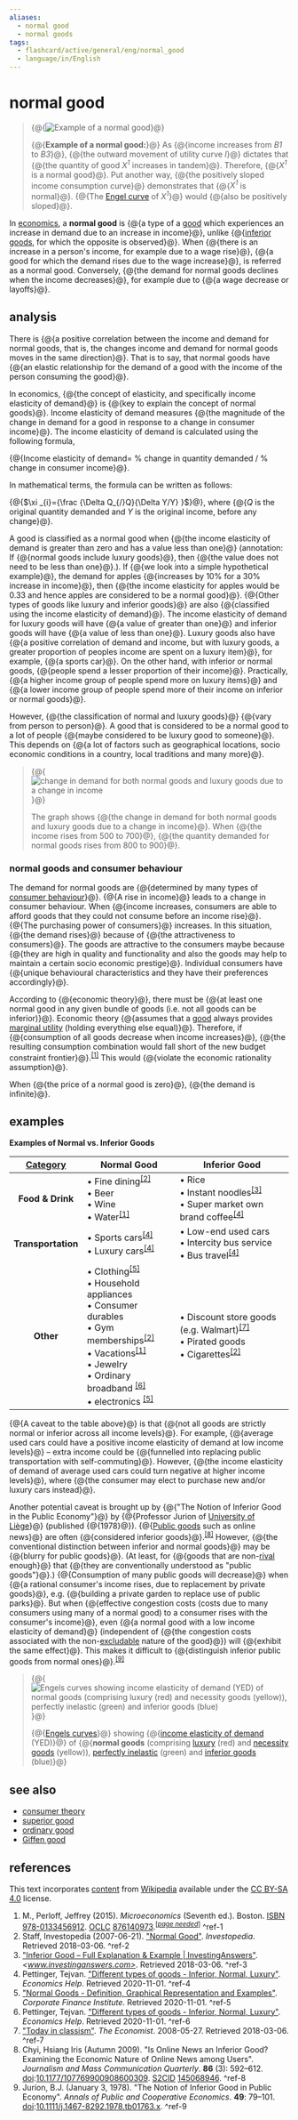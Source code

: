 ```yaml
---
aliases:
  - normal good
  - normal goods
tags:
  - flashcard/active/general/eng/normal_good
  - language/in/English
---
```


# normal good

> {@{![Example of a normal good](../../archives/Wikimedia%20Commons/Income%20consumption%20curve%20graph%20-%20upward%20sloping%20(normal%20goods).svg)}@}
>
> {@{__Example of a normal good:__}@} As {@{income increases from _B1_ to _B3_}@}, {@{the outward movement of utility curve _I_}@} dictates that {@{the quantity of good _X<sup>1</sup>_ increases in tandem}@}. Therefore, {@{_X<sup>1</sup>_ is a normal good}@}. Put another way, {@{the positively sloped income consumption curve}@} demonstrates that {@{_X<sup>1</sup>_ is normal}@}. {@{The [Engel curve](Engel%20curve.md) of _X<sup>1</sup>_}@} would {@{also be positively sloped}@}. <!--SR:!2025-02-14,66,310!2025-10-18,255,330!2025-10-17,255,330!2025-10-20,256,330!2025-10-18,255,330!2025-09-22,234,330!2025-02-15,67,310!2025-10-17,255,330!2025-09-21,233,330!2025-09-18,230,330-->

In [economics](economics.md), a __normal good__ is {@{a type of a [good](goods.md) which experiences an increase in demand due to an increase in income}@}, unlike {@{[inferior goods](inferior%20good.md), for which the opposite is observed}@}. When {@{there is an increase in a person's income, for example due to a wage rise}@}, {@{a good for which the demand rises due to the wage increase}@}, is referred as a normal good. Conversely, {@{the demand for normal goods declines when the income decreases}@}, for example due to {@{a wage decrease or layoffs}@}. <!--SR:!2025-09-24,234,330!2025-10-11,250,330!2025-11-17,278,330!2025-09-20,231,330!2025-07-16,174,310!2025-02-13,65,310-->

## analysis

There is {@{a positive correlation between the income and demand for normal goods, that is, the changes income and demand for normal goods moves in the same direction}@}. That is to say, that normal goods have {@{an elastic relationship for the demand of a good with the income of the person consuming the good}@}. <!--SR:!2025-07-18,177,310!2025-06-30,162,310-->

In economics, {@{the concept of elasticity, and specifically income elasticity of demand}@} is {@{key to explain the concept of normal goods}@}. Income elasticity of demand measures {@{the magnitude of the change in demand for a good in response to a change in consumer income}@}. The income elasticity of demand is calculated using the following formula, <p> {@{Income elasticity of demand= % change in quantity demanded / % change in consumer income}@}. <!--SR:!2025-10-12,251,330!2025-02-13,65,310!2025-10-18,255,330!2025-09-29,240,330-->

In mathematical terms, the formula can be written as follows:

{@{$\xi _{i}={\frac {\Delta Q_{/}Q}{\Delta Y/Y} }$}@}, where {@{$Q$ is the original quantity demanded and $Y$ is the original income, before any change}@}. <!--SR:!2025-10-12,251,330!2025-09-22,233,330-->

A good is classified as a normal good when {@{the income elasticity of demand is greater than zero and has a value less than one}@} (annotation: If {@{normal goods include luxury goods}@}, then {@{the value does not need to be less than one}@}.). If {@{we look into a simple hypothetical example}@}, the demand for apples {@{increases by 10% for a 30% increase in income}@}, then {@{the income elasticity for apples would be 0.33 and hence apples are considered to be a normal good}@}. {@{Other types of goods like luxury and inferior goods}@} are also {@{classified using the income elasticity of demand}@}. The income elasticity of demand for luxury goods will have {@{a value of greater than one}@} and inferior goods will have {@{a value of less than one}@}. Luxury goods also have {@{a positive correlation of demand and income, but with luxury goods, a greater proportion of peoples income are spent on a luxury item}@}, for example, {@{a sports car}@}. On the other hand, with inferior or normal goods, {@{people spend a lesser proportion of their income}@}. Practically, {@{a higher income group of people spend more on luxury items}@} and {@{a lower income group of people spend more of their income on inferior or normal goods}@}. <!--SR:!2025-11-02,266,330!2025-10-27,261,330!2025-10-22,258,330!2025-11-08,271,330!2025-10-17,255,330!2025-07-22,184,310!2025-02-14,66,310!2025-02-13,65,310!2025-10-17,255,330!2025-02-14,66,310!2025-02-14,66,310!2025-02-13,65,310!2025-10-25,260,330!2025-07-30,177,310!2025-10-28,263,330-->

However, {@{the classification of normal and luxury goods}@} {@{vary from person to person}@}. A good that is considered to be a normal good to a lot of people {@{maybe considered to be luxury good to someone}@}. This depends on {@{a lot of factors such as geographical locations, socio economic conditions in a country, local traditions and many more}@}. <!--SR:!2025-02-15,67,310!2025-11-06,270,330!2025-02-14,66,310!2025-08-28,199,310-->

> {@{![change in demand for both normal goods and luxury goods due to a change in income](../../archives/Wikimedia%20Commons/Income%20consumption.jpg)}@}
>
> The graph shows {@{the change in demand for both normal goods and luxury goods due to a change in income}@}. When {@{the income rises from 500 to 700}@}, {@{the quantity demanded for normal goods rises from 800 to 900}@}. <!--SR:!2025-11-16,277,330!2025-11-07,271,330!2025-11-17,278,330!2025-11-01,266,330-->

### normal goods and consumer behaviour

The demand for normal goods are {@{determined by many types of [consumer behaviour](consumer%20behaviour.md)}@}. {@{A rise in income}@} leads to a change in consumer behaviour. When {@{income increases, consumers are able to afford goods that they could not consume before an income rise}@}. {@{The purchasing power of consumers}@} increases. In this situation, {@{the demand rises}@} because of {@{the attractiveness to consumers}@}. The goods are attractive to the consumers maybe because {@{they are high in quality and functionality and also the goods may help to maintain a certain socio economic prestige}@}. Individual consumers have {@{unique behavioural characteristics and they have their preferences accordingly}@}. <!--SR:!2025-09-26,236,330!2025-10-29,263,330!2025-10-17,255,330!2025-02-14,66,310!2025-02-13,65,310!2025-10-23,259,330!2025-11-04,268,330!2025-02-15,67,310-->

According to {@{economic theory}@}, there must be {@{at least one normal good in any given bundle of goods \(i.e. not all goods can be inferior\)}@}. Economic theory {@{assumes that a [good](goods.md) always provides [marginal utility](marginal%20utility.md) \(holding everything else equal\)}@}. Therefore, if {@{consumption of all goods decrease when income increases}@}, {@{the resulting consumption combination would fall short of the new budget constraint frontier}@}.<sup>[\[1\]](#^ref-1)</sup> This would {@{violate the economic rationality assumption}@}. <!--SR:!2025-02-15,67,310!2025-02-15,67,310!2025-10-27,262,330!2025-11-09,272,330!2025-02-13,65,310!2025-02-14,66,310-->

When {@{the price of a normal good is zero}@}, {@{the demand is infinite}@}. <!--SR:!2025-10-28,262,330!2025-09-25,235,330-->

## examples

<!-- markdownlint-disable-next-line MD036 -->
__Examples of Normal vs. Inferior Goods__

| __<u>Category</u>__ | __Normal Good__                                                                                                                                                                                                                                                                                                                                                                                                                                                                                                                                                                                                  | __Inferior Good__                                                                                                                                                                                                                     |
|:-------------------:| ---------------------------------------------------------------------------------------------------------------------------------------------------------------------------------------------------------------------------------------------------------------------------------------------------------------------------------------------------------------------------------------------------------------------------------------------------------------------------------------------------------------------------------------------------------------------------------------------------------------- | ------------------------------------------------------------------------------------------------------------------------------------------------------------------------------------------------------------------------------------- |
| __Food & Drink__    | • Fine dining<sup>[\[2\]](#^ref-2)</sup> <br/> • Beer<!-- <sup>\[_[citation needed](https://en.wikipedia.org/wiki/Wikipedia:Citation%20needed)_\]</sup> --> <br/> • Wine<!-- <sup>\[_[citation needed](https://en.wikipedia.org/wiki/Wikipedia:Citation%20needed)_\]</sup> --> <br/> • Water<sup>[\[1\]](#^ref-1)</sup>                                                                                                                                                                                                                                                                                                        | • Rice<!-- <sup>\[_[citation needed](https://en.wikipedia.org/wiki/Wikipedia:Citation%20needed)_\]</sup> --> <br/> • Instant noodles<sup>[\[3\]](#^ref-3)</sup> <br/> • Super market own brand coffee<sup>[\[4\]](#^ref-4)</sup>             |
| __Transportation__  | • Sports cars<sup>[\[4\]](#^ref-4)</sup> <br/> • Luxury cars<sup>[\[4\]](#^ref-4)</sup>                                                                                                                                                                                                                                                                                                                                                                                                                                                                                                                          | • Low-end used cars<!-- <sup>\[_[citation needed](https://en.wikipedia.org/wiki/Wikipedia:Citation%20needed)_\]</sup> --> <br/> • Intercity bus service <br/> • Bus travel<sup>[\[4\]](#^ref-4)</sup>                                        |
| __Other__           | • Clothing<sup>[\[5\]](#^ref-5)</sup> <br/> • Household appliances<!-- <sup>\[_[citation needed](https://en.wikipedia.org/wiki/Wikipedia:Citation%20needed)_\]</sup> --> <br/> • Consumer durables<!-- <sup>\[_[citation needed](https://en.wikipedia.org/wiki/Wikipedia:Citation%20needed)_\]</sup> --> <br/> • Gym memberships<sup>[\[2\]](#^ref-2)</sup> <br/> • Vacations<sup>[\[1\]](#^ref-1)</sup> <br/> • Jewelry<!-- <sup>\[_[citation needed](https://en.wikipedia.org/wiki/Wikipedia:Citation%20needed)_\]</sup> --> <br/> • Ordinary broadband <sup>[\[6\]](#^ref-6)</sup> <br/> • electronics <sup>[\[5\]](#^ref-5)</sup> | • Discount store goods \(e.g. Walmart\)<sup>[\[7\]](#^ref-7)</sup> <br/> • Pirated goods<!-- <sup>\[_[citation needed](https://en.wikipedia.org/wiki/Wikipedia:Citation%20needed)_\]</sup> --> <br/> • Cigarettes<sup>[\[2\]](#^ref-2)</sup> |

{@{A caveat to the table above}@} is that {@{not all goods are strictly normal or inferior across all income levels}@}. For example, {@{average used cars could have a positive income elasticity of demand at low income levels}@} – extra income could be {@{funnelled into replacing public transportation with self-commuting}@}. However, {@{the income elasticity of demand of average used cars could turn negative at higher income levels}@}, where {@{the consumer may elect to purchase new and/or luxury cars instead}@}. <!--SR:!2025-11-18,279,330!2025-10-18,255,330!2025-09-21,232,330!2025-10-26,261,330!2025-11-19,280,330!2025-10-17,255,330-->

Another potential caveat is brought up by {@{"The Notion of Inferior Good in the Public Economy"}@} by {@{Professor Jurion of [University of Liège](University%20of%20Liège.md)}@} \(published {@{1978}@}\). {@{[Public goods](public%20good%20(economics).md) such as online news}@} are often {@{considered inferior goods}@}.<sup>[\[8\]](#^ref-8)</sup> However, {@{the conventional distinction between inferior and normal goods}@} may be {@{blurry for public goods}@}. \(At least, for {@{goods that are non-[rival](rivalry%20(economics).md) enough}@} that {@{they are conventionally understood as "public goods"}@}.\) {@{Consumption of many public goods will decrease}@} when {@{a rational consumer's income rises, due to replacement by private goods}@}, e.g. {@{building a private garden to replace use of public parks}@}. But when {@{effective congestion costs (costs due to many consumers using many of a normal good) to a consumer rises with the consumer's income}@}, even {@{a normal good with a low income elasticity of demand}@} \(independent of {@{the congestion costs associated with the non-[excludable](excludability.md) nature of the good}@}\) will {@{exhibit the same effect}@}. This makes it difficult to {@{distinguish inferior public goods from normal ones}@}.<sup>[\[9\]](#^ref-9)</sup> <!--SR:!2025-10-04,244,330!2025-05-02,117,290!2025-03-29,81,270!2025-02-15,67,310!2025-02-15,67,310!2025-11-18,279,330!2025-09-20,232,330!2025-11-20,281,330!2025-11-03,267,330!2025-10-05,245,330!2025-03-24,81,270!2025-09-28,239,330!2025-05-19,119,290!2025-07-28,176,310!2025-08-02,180,310!2025-11-13,276,330!2025-02-26,76,329-->

> {@{![Engels curves showing income elasticity of demand (YED) of normal goods (comprising luxury (red) and necessity goods (yellow)), perfectly inelastic (green) and inferior goods (blue)](../../archives/Wikimedia%20Commons/Income%20elasticity%20of%20demand%20graph.svg)}@}
>
> {@{[Engels curves](Engel%20curve.md)}@} showing {@{[income elasticity of demand](income%20elasticity%20of%20demand.md) \(YED\)}@} of {@{__normal goods__ \(comprising [luxury](luxury%20goods.md) \(red\) and [necessity goods](necessity%20good.md) \(yellow\)\), [perfectly inelastic](elasticity%20(economics).md) \(green\) and [inferior goods](inferior%20good.md) \(blue\)}@} <!--SR:!2025-10-21,257,330!2025-11-12,275,330!2025-02-13,65,310!2025-09-19,231,330-->

## see also

- [consumer theory](consumer%20choice.md)
- [superior good](luxury%20goods.md#economics)
- [ordinary good](ordinary%20good.md)
- [Giffen good](Giffen%20good.md)

## references

This text incorporates [content](https://en.wikipedia.org/wiki/normal_good) from [Wikipedia](Wikipedia.md) available under the [CC BY-SA 4.0](https://creativecommons.org/licenses/by-sa/4.0/) license.

1. M., Perloff, Jeffrey \(2015\). _Microeconomics_ \(Seventh ed.\). Boston. [ISBN](ISBN.md) [978-0133456912](https://en.wikipedia.org/wiki/Special:BookSources/978-0133456912). [OCLC](OCLC.md#OCLC) [876140973](https://search.worldcat.org/oclc/876140973).<sup>\[_[page needed](https://en.wikipedia.org/wiki/Wikipedia:Citing%20sources)_\]</sup> <a id="^ref-1"></a>^ref-1
2. Staff, Investopedia \(2007-06-21\). ["Normal Good"](https://www.investopedia.com/terms/n/normal-good.asp). _Investopedia_. Retrieved 2018-03-06. <a id="^ref-2"></a>^ref-2
3. ["Inferior Good – Full Explanation & Example \| InvestingAnswers"](http://www.investinganswers.com/dictionary/inferior-good). _<www.investinganswers.com>_. Retrieved 2018-03-06. <a id="^ref-3"></a>^ref-3
4. Pettinger, Tejvan. ["Different types of goods - Inferior, Normal, Luxury"](https://www.economicshelp.org/blog/790/economics/different-types-of-goods-inferior-normal-luxury/). _Economics Help_. Retrieved 2020-11-01. <a id="^ref-4"></a>^ref-4
5. ["Normal Goods - Definition, Graphical Representation and Examples"](https://corporatefinanceinstitute.com/resources/knowledge/economics/normal-goods/). _Corporate Finance Institute_. Retrieved 2020-11-01. <a id="^ref-5"></a>^ref-5
6. Pettinger, Tejvan. ["Different types of goods - Inferior, Normal, Luxury"](https://www.economicshelp.org/blog/790/economics/different-types-of-goods-inferior-normal-luxury/). _Economics Help_. Retrieved 2020-11-01. <a id="^ref-6"></a>^ref-6
7. ["Today in classism"](https://www.economist.com/blogs/freeexchange/2008/05/today_in_classism). _The Economist_. 2008-05-27. Retrieved 2018-03-06. <a id="^ref-7"></a>^ref-7
8. Chyi, Hsiang Iris \(Autumn 2009\). "Is Online News an Inferior Good? Examining the Economic Nature of Online News among Users". _Journalism and Mass Communication Quarterly_. __86__ \(3\): 592–612. [doi](digital%20object%20identifier.md):[10.1177/107769900908600309](https://doi.org/10.1177%2F107769900908600309). [S2CID](Semantic%20Scholar.md#S2CID) [145068946](https://api.semanticscholar.org/CorpusID:145068946). <a id="^ref-8"></a>^ref-8
9. Jurion, B.J. \(January 3, 1978\). "The Notion of Inferior Good in Public Economy". _Annals of Public and Cooperative Economics_. __49__: 79–101. [doi](digital%20object%20identifier.md):[10.1111/j.1467-8292.1978.tb01763.x](https://doi.org/10.1111%2Fj.1467-8292.1978.tb01763.x). <a id="^ref-9"></a>^ref-9
